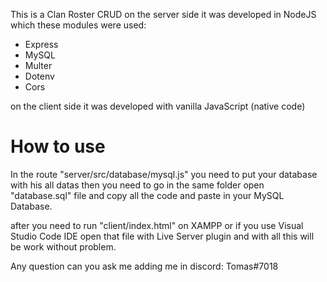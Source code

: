 This is a Clan Roster CRUD on the server side it was developed in NodeJS which these modules were used:

<ul>
<li>Express</li>
<li>MySQL</li>
<li>Multer</li>
<li>Dotenv</li>
<li>Cors</li>
</ul>

on the client side it was developed with vanilla JavaScript (native code)

<h1>How to use</h1>

In the route "server/src/database/mysql.js" you need to put your database with his all datas then you need to go in the same folder open "database.sql" file and copy all the code and paste in your MySQL Database.

after you need to run "client/index.html" on XAMPP or if you use Visual Studio Code IDE open that file with Live Server plugin and with all this will be work without problem.

Any question can you ask me adding me in discord: Tomas#7018
